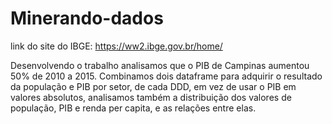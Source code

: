 # Minerando-dados

link do site do IBGE: https://ww2.ibge.gov.br/home/

Desenvolvendo o trabalho analisamos que o PIB de Campinas 
aumentou 50% de 2010 a 2015. Combinamos dois dataframe para 
adquirir o resultado da população e PIB por setor, de cada DDD, 
em vez de usar o PIB em valores absolutos,  analisamos também 
a distribuição dos valores de população, PIB e renda per capita, 
e as relações entre elas.
